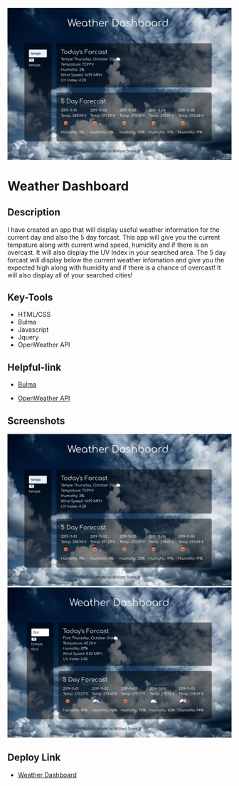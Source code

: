![HomePage](/assets/images/1.png)

# Weather Dashboard

## Description
I have created an app that will display useful weather information for the current day and also the 5 day forcast. This app will give you the current tempature along with current wind speed, humidity and if there is an overcast. It will also display the UV Index in your searched area. The 5 day forcast will display below the current weather infomation and give you the expected high along with humidity and if there is a chance of overcast! It will also display all of your searched cities! 


## Key-Tools

- HTML/CSS
- Bulma
- Javascript
- Jquery
- OpenWeather API

## Helpful-link

- [Bulma](https://bulma.io)

- [OpenWeather API](https://openweathermap.org/api)


## Screenshots

![Tempe Weather](/assets/images/1.png)
![Flint Weather](/assets/images/2.png)

## Deploy Link

- [Weather Dashboard](https://wsams11.github.io/weather-app/)


